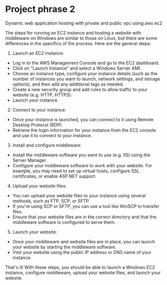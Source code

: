# Project phrase 2
Dynamic web application hosting with private and public vpc using aws ec2

The steps for running an EC2 instance and hosting a website with middleware on Windows are similar to those on Linux, but there are some differences in the specifics of the process. Here are the general steps:

1. Launch an EC2 instance: 

- Log in to the AWS Management Console and go to the EC2 dashboard.
- Click on "Launch Instance" and select a Windows Server AMI.
- Choose an instance type, configure your instance details (such as the number of instances you want to launch, network settings, and storage options), and then add any additional tags as needed.
- Create a new security group and add rules to allow traffic to your website (e.g. HTTP, HTTPS).
- Launch your instance.

2. Connect to your instance:

- Once your instance is launched, you can connect to it using Remote Desktop Protocol (RDP).
- Retrieve the login information for your instance from the EC2 console and use it to connect to your instance.

3. Install and configure middleware:

- Install the middleware software you want to use (e.g. IIS) using the Server Manager.
- Configure your middleware software to work with your website. For example, you may need to set up virtual hosts, configure SSL certificates, or enable ASP.NET support.

4. Upload your website files:

- You can upload your website files to your instance using several methods, such as FTP, SCP, or SFTP. 
- If you're using SCP or SFTP, you can use a tool like WinSCP to transfer files.
- Ensure that your website files are in the correct directory and that the middleware software is configured to serve them.

5. Launch your website:

- Once your middleware and website files are in place, you can launch your website by starting the middleware software.
- Visit your website using the public IP address or DNS name of your instance.

That's it! With these steps, you should be able to launch a Windows EC2 instance, configure middleware, upload your website files, and launch your website.
